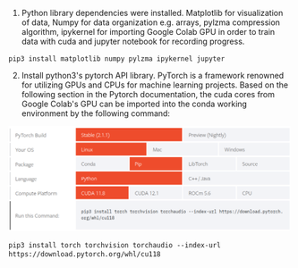 1) Python library dependencies were installed. Matplotlib for visualization of data, Numpy for data organization e.g. arrays, pylzma compression algorithm, ipykernel for importing Google Colab GPU in order to train data with cuda and jupyter notebook for recording progress.

```
pip3 install matplotlib numpy pylzma ipykernel jupyter
```

2) Install python3's pytorch API library. PyTorch is a framework renowned for utilizing GPUs and CPUs for machine learning projects.
Based on the following section in the Pytorch documentation, the cuda cores from Google Colab's GPU can be imported into the conda working environment by the following command:

![Alt text](../img/screnshot_PyTorch_Build.png)

```
pip3 install torch torchvision torchaudio --index-url https://download.pytorch.org/whl/cu118
```